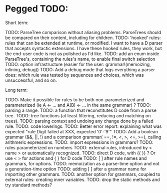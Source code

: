 Pegged TODO:
============

Short term:

TODO: ParseTree comparison without aliasing problems. ParseTrees should be compared on their content, including for children.
TODO: 'hooked' rules: rules that can be extended at runtime, or modified. I want to have a D parser that accepts syntactic extensions. I have these hooked rules, they work, but the end-user code is not as polished as I'd like.
TODO: add an enum inside ParseTree's, containing the rules's name, to enable final switch selection
TODO: option infrastructure (easier for the user: grammar!(memoizing, inlining, debug))
TODO: Add a debug mode that logs everything a parser does: which rule was tested by sequences and choices, which was unsuccessful, and so on.


Long term:

TODO: Make it possible for rules to be both non-parameterized and parameterized (ie A <- ... and A(B) <- ... in the same grammar) ?
TODO: parsing a range.
TODO: a function that reconstitutes D code from a parse tree.
TODO: tree functions (at least filtering, reducing and matching on trees).
TODO: parsing context and undoing any change done by a failed rule.
TODO: code lowerings.
TODO: Better error report: explaining what was expected "rule Digit failed at XXX, expected '0'-'9'"
TODO: Add a boolean grammar (&&, ||, !) and a comparison grammar( ==, !=, <, >, <=, >=), calling arithmeric expressions.
TODO: import expressions in grammars?
TODO: rules parameterized on numbers
TODO: external rules, introduced by < name > or automatically recognized.
TODO: direct D code, with {{ }} ? Or use < > for actions and { } for D code
TODO: [ ] after rule names and grammars, for options. 
TODO: memoization as a parse-time option and not a generation-time option
TODO: adding [ ] after a grammar name for importing other grammars.
TODO: another option for grammars, coupled to external rules: creating inner variables.
TODO: drop the static methods and try standard methods?
